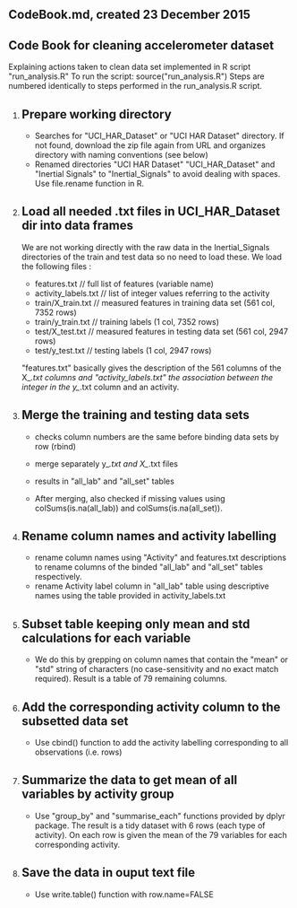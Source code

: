 ## CodeBook.md, created 23 December 2015
## Code Book for cleaning accelerometer dataset

Explaining actions taken to clean data set implemented in R script "run_analysis.R"
To run the script: source("run_analysis.R")
Steps are numbered identically to steps performed in the run_analysis.R script.


1. Prepare working directory
   -------------------------
   * Searches for "UCI_HAR_Dataset" or "UCI HAR Dataset" directory. If not found, download the zip
     file again from URL and organizes directory with naming conventions (see below)
   * Renamed directories "UCI HAR Dataset" "UCI_HAR_Dataset" and
     "Inertial Signals" to "Inertial_Signals" to avoid dealing
     with spaces. Use file.rename function in R.


2. Load all needed .txt files in UCI_HAR_Dataset dir into data frames
   ------------------------------------------------------------------
   We are not working directly with the raw data in the Inertial_Signals
   directories of the train and test data so no need to load these.
   We load the following files :

   * features.txt // full list of features (variable name)
   * activity_labels.txt // list of integer values referring to the activity
   * train/X_train.txt // measured features in training data set (561 col, 7352 rows)
   * train/y_train.txt // training labels (1 col, 7352 rows)
   * test/X_test.txt // measured features in testing data set (561 col, 2947 rows)
   * test/y_test.txt // testing labels (1 col, 2947 rows)

   "features.txt" basically gives the description of the 561 columns of the X_*.txt
   columns and "activity_labels.txt" the association between the integer in the
   y_*.txt column and an activity.


3. Merge the training and testing data sets
   ----------------------------------------
   * checks column numbers are the same before binding data sets by row (rbind)
   * merge separately y_*.txt and X_*.txt files
   * results in "all_lab" and "all_set" tables

   * After merging, also checked if missing values using colSums(is.na(all_lab))
     and colSums(is.na(all_set)).


4. Rename column names and activity labelling
   ------------------------------------------
   * rename column names using "Activity" and features.txt descriptions
     to rename columns of the binded "all_lab" and "all_set" tables respectively.
   * rename Activity label column in "all_lab" table using descriptive names
     using the table provided in activity_labels.txt


5. Subset table keeping only mean and std calculations for each variable
   ---------------------------------------------------------------------
   * We do this by grepping on column names that contain the "mean" or "std"
     string of characters (no case-sensitivity and no exact match required).
     Result is a table of 79 remaining columns.


6. Add the corresponding activity column to the subsetted data set
   ---------------------------------------------------------------
   * Use cbind() function to add the activity labelling corresponding to
     all observations (i.e. rows)


7. Summarize the data to get mean of all variables by activity group
   -----------------------------------------------------------------
   * Use "group_by" and "summarise_each" functions provided by dplyr package.
     The result is a tidy dataset with 6 rows (each type of activity). On each row
     is given the mean of the 79 variables for each corresponding activity.


8. Save the data in ouput text file
   -----------------------------------------------------------------
   * Use write.table() function with row.name=FALSE
